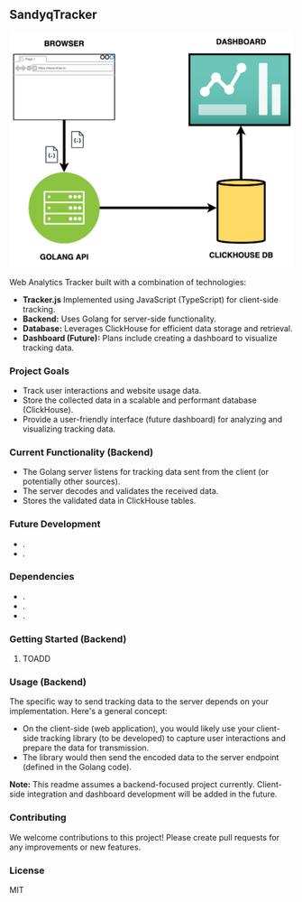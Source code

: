 ## SandyqTracker

![architecture_design](https://github.com/adamerikoff/sandyq/blob/main/tracker.png?raw=true)

Web Analytics Tracker built with a combination of technologies:

* **Tracker.js** Implemented using JavaScript (TypeScript) for client-side tracking.
* **Backend:** Uses Golang for server-side functionality.
* **Database:** Leverages ClickHouse for efficient data storage and retrieval.
* **Dashboard (Future):** Plans include creating a dashboard to visualize tracking data.

### Project Goals

* Track user interactions and website usage data.
* Store the collected data in a scalable and performant database (ClickHouse).
* Provide a user-friendly interface (future dashboard) for analyzing and visualizing tracking data.

### Current Functionality (Backend)

* The Golang server listens for tracking data sent from the client (or potentially other sources).
* The server decodes and validates the received data.
* Stores the validated data in ClickHouse tables.

### Future Development

* .
* .

### Dependencies

* .
* .
* .

### Getting Started (Backend)

1. TOADD

### Usage (Backend)

The specific way to send tracking data to the server depends on your implementation. Here's a general concept:

* On the client-side (web application), you would likely use your client-side tracking library (to be developed) to capture user interactions and prepare the data for transmission.
* The library would then send the encoded data to the server endpoint (defined in the Golang code).

**Note:** This readme assumes a backend-focused project currently. Client-side integration and dashboard development will be added in the future.

### Contributing

We welcome contributions to this project! Please create pull requests for any improvements or new features.

### License

MIT

